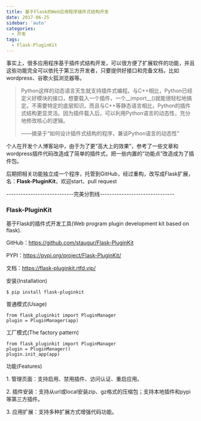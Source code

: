 ```yaml
---
title: 基于Flask的Web应用程序插件式结构开发
date: 2017-06-25
sidebar: 'auto'
categories:
  - 开发
tags:
  - Flask-PluginKit
---
```


事实上，很多应用程序基于插件式结构开发，可以很方便了扩展软件的功能，并且这些功能完全可以依托于第三方开发者，只要提供好接口和完备文档，比如wordpress、谷歌火狐浏览器等。

> Python这样的动态语言天生就支持插件式编程。与C++相比，Python已经定义好模块的接口，想要载入一个插件，一个\_\_import\_\_\(\)就能很轻松地搞定。不需要特定的底层知识。而且与C++等静态语言相比，Python的插件式结构更显灵活。因为插件载入后，可以利用Python语言的动态性，充分地修改核心的逻辑。
> 
> ——摘录于“如何设计插件式结构的程序，兼谈Python语言的动态性”

个人在开发个人博客站中，由于为了更“高大上的效果”，参考了一些文章和wordpress插件代码改造成了简单的插件式，把一些内置的“功能点”改造成为了插件包。

后期把相关功能独立成一个程序，托管到GitHub，经过重构，改写成Flask扩展，名：**Flask-PluginKit**，欢迎start、pull request

\----------------------------完美分割线\-------------------------------

### Flask-PluginKit

基于Flask的插件式开发工具\(Web program plugin development kit based on flask\).

GitHub：<https://github.com/staugur/Flask-PluginKit>

PYPI：<https://pypi.org/project/Flask-PluginKit/>

文档：<https://flask-pluginkit.rtfd.vip/>

安装\(Installation\)

```
$ pip install flask-pluginkit
```

普通模式\(Usage\)

```
from flask_pluginkit import PluginManager
plugin = PluginManager(app)
```

工厂模式\(The factory pattern\)

```
from flask_pluginkit import PluginManager
plugin = PluginManager()
plugin.init_app(app)
```

功能\(Features\)

1\. 管理页面：支持启用、禁用插件、访问认证、重启应用。

2\. 插件安装：支持从url或local安装zip、gz格式的压缩包；支持本地插件和pypi等第三方插件。

3\. 应用扩展：支持多种扩展方式增强代码功能。
